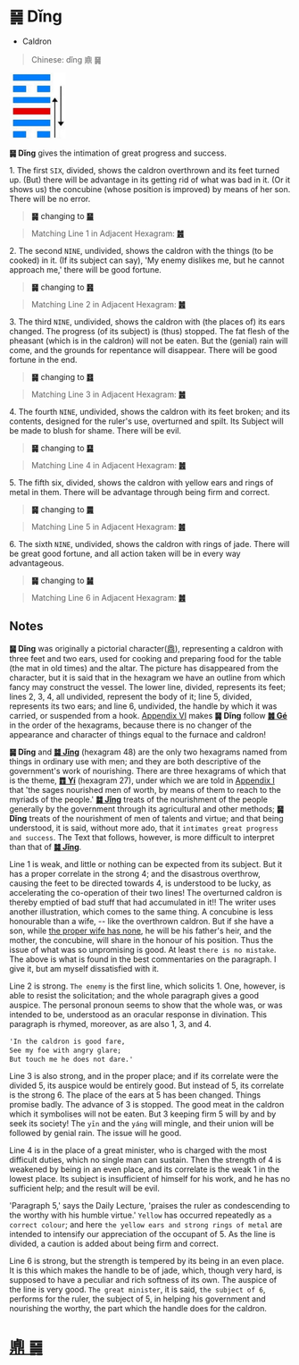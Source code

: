 # ䷱ Dǐng

* Caldron

> Chinese: dǐng 鼑 ䷱

<a id="p-169"/>

<img src="shapes/50.10.jpg" width="101" alt="鼎">

**䷱ Dǐng** gives the intimation of great progress and success.

1.<a id="50.1"/> The first `SIX`, divided, shows the caldron overthrown and its feet turned up. (But) there will be advantage in its getting rid of what was bad in it. (Or it shows us) the concubine (whose position is improved) by means of her son. There will be no error.

> **䷱** changing to [**䷍**](e5a4a7e69c89dayou.md)

> Matching Line 1 in Adjacent Hexagram: [**䷰**](e99da9ge.md#49.1)

<a id="p-170"/>

2.<a id="50.2"/> The second `NINE`, undivided, shows the caldron with the things (to be cooked) in it. (If its subject can say), 'My enemy dislikes me, but he cannot approach me,' there will be good fortune.

> **䷱** changing to [**䷷**](e69785lv.md#56.2)

> Matching Line 2 in Adjacent Hexagram: [**䷰**](e99da9ge.md#49.2)

3.<a id="50.3"/> The third `NINE`, undivided, shows the caldron with (the places of) its ears changed. The progress (of its subject) is (thus) stopped. The fat flesh of the pheasant (which is in the caldron) will not be eaten. But the (genial) rain will come, and the grounds for repentance will disappear. There will be good fortune in the end.

> **䷱** changing to [**䷿**](e69caae6b58eweiji.md#64.3)

> Matching Line 3 in Adjacent Hexagram: [**䷰**](e99da9ge.md#49.3)

4.<a id="50.4"/> The fourth `NINE`, undivided, shows the caldron with its feet broken; and its contents, designed for the ruler's use, overturned and spilt. Its Subject will be made to blush for shame. There will be evil.

> **䷱** changing to [**䷑**](e89b8agu.md#18.4)

> Matching Line 4 in Adjacent Hexagram: [**䷰**](e99da9ge.md#49.4)

<a id="p-171"/>

5.<a id="50.5"/> The fifth six, divided, shows the caldron with yellow ears and rings of metal in them. There will be advantage through being firm and correct.

> **䷱** changing to [**䷫**](e5a7a4gou.md#44.5)

> Matching Line 5 in Adjacent Hexagram: [**䷰**](e99da9ge.md#49.5)

6.<a id="50.6"/> The sixth `NINE`, undivided, shows the caldron with rings of jade. There will be great good fortune, and all action taken will be in every way advantageous.

> **䷱** changing to [**䷟**]( e68192heng.md#32.6)

> Matching Line 6 in Adjacent Hexagram: [**䷰**](e99da9ge.md#49.6)

## Notes

**䷱ Dǐng** was originally a pictorial character([鼎](https://ctext.org/dictionary.pl?if=en&char=鼎)), representing a caldron with three feet and two ears, used for cooking and preparing food for the table (the mat in old times) and the altar. The picture has disappeared from the character, but it is said that in the hexagram we have an outline from which fancy may construct the vessel. The lower line, divided, represents its feet; lines 2, 3, 4, all undivided, represent the body of it; line 5, divided, represents its two ears; and line 6, undivided, the handle by which it was carried, or suspended from a hook. [Appendix VI](appendix06s1.md#p-437) makes **䷱ Dǐng** follow [**䷰ Gé**](e99da9ge.md) in the order of the hexagrams, because there is no changer of the appearance and character of things equal to the furnace and caldron!

**䷱ Dǐng** and [**䷯ Jǐng**](e4ba95jing.md) (hexagram 48) are the only two hexagrams named from things in ordinary use with men; and they are both descriptive of the government's work of nourishing. There are three hexagrams of which that is the theme, [**䷩ Yí**](e9a290yi.md) (hexagram 27), under which we are told in [Appendix I](appendix01s1.md#fn_151) that 'the sages nourished men of worth, by means of them to reach to the myriads of the people.' [**䷯ Jǐng**](e4ba95jing.md) treats of the nourishment of the people generally by the government through its agricultural and other methods; **䷱ Dǐng** treats of the nourishment of men of talents and virtue; and that being understood, it is said, without more ado, that it `intimates great progress and success`. The Text that follows, however, is more difficult to interpret than that of [**䷯ Jǐng**](e4ba95jing.md).

Line 1 is weak, and little or nothing can be expected from its subject. But it has a proper correlate in the strong 4; and the disastrous overthrow, causing the feet to be directed towards 4, is understood to be lucky, as accelerating the co-operation of their two lines! The overturned caldron is thereby emptied of bad stuff that had accumulated in it!! The writer uses another illustration, which comes to the same thing. A concubine is less honourable than a wife, -- like the overthrown caldron. But if she have a son, while [the proper wife has none](e99c87zhen.md#p-172), he will be his father's heir, and the mother, the concubine, will share in the honour of his position. Thus the issue of what was so unpromising is good. At least `there is no mistake`. The above is what is found in the best commentaries on the paragraph. I give it, but am myself dissatisfied with it.

Line 2 is strong. `The enemy` is the first line, which solicits 1. One, however, is able to resist the solicitation; and the whole paragraph gives a good auspice. The personal pronoun seems to show that the whole was, or was intended to be, understood as an oracular response in divination. This paragraph is rhymed, moreover, as are also 1, 3, and 4.

```
'In the caldron is good fare,
See my foe with angry glare;
But touch me he does not dare.'
```

Line 3 is also strong, and in the proper place; and if its correlate were the divided 5, its auspice would be entirely good. But instead of 5, its correlate is the strong 6. The place of the ears at 5 has been changed. Things promise badly. The advance of 3 is stopped. The good meat in the caldron which it symbolises will not be eaten. But 3 keeping firm 5 will by and by seek its society! The `yīn` and the `yáng` will mingle, and their union will be followed by genial rain. The issue will he good.

Line 4 is in the place of a great minister, who is charged with the most difficult duties, which no single man can sustain. Then the strength of 4 is weakened by being in an even place, and its correlate is the weak 1 in the lowest place. Its subject is insufficient of himself for his work, and he has no sufficient help; and the result will be evil.

'Paragraph 5,' says the Daily Lecture, 'praises the ruler as condescending to the worthy with his humble virtue.' `Yellow` has occurred repeatedly as `a correct colour`; and here `the yellow ears and strong rings of metal` are intended to intensify our appreciation of the occupant of 5. As the line is divided, a caution is added about being firm and correct.

Line 6 is strong, but the strength is tempered by its being in an even place. It is this which makes the handle to be of jade, which, though very hard, is supposed to have a peculiar and rich softness of its own. The auspice of the line is very good. `The great minister`, it is said, `the subject of 6`, performs for the ruler, the subject of 5, in helping his government and nourishing the worthy, the part which the handle does for the caldron.

# [鼑 ䷱](e9bc8eding_cn.md)
